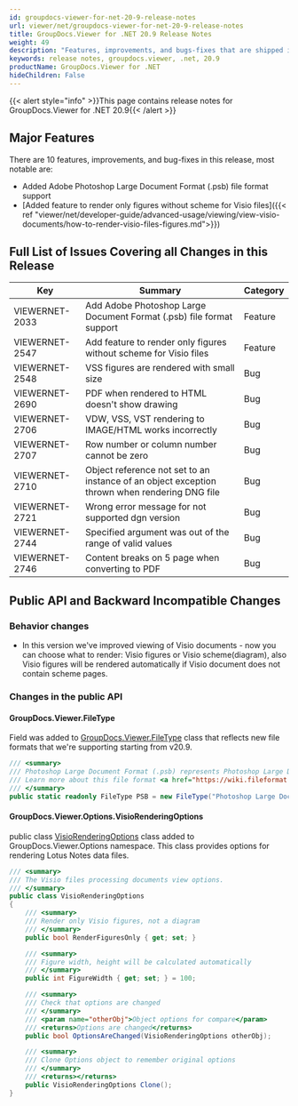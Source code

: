 ```yaml
---
id: groupdocs-viewer-for-net-20-9-release-notes
url: viewer/net/groupdocs-viewer-for-net-20-9-release-notes
title: GroupDocs.Viewer for .NET 20.9 Release Notes
weight: 49
description: "Features, improvements, and bugs-fixes that are shipped in GroupDocs.Viewer for .NET 20.9"
keywords: release notes, groupdocs.viewer, .net, 20.9
productName: GroupDocs.Viewer for .NET
hideChildren: False
---
```

{{< alert style="info" >}}This page contains release notes for GroupDocs.Viewer for .NET 20.9{{< /alert >}}

## Major Features  

There are 10 features, improvements, and bug-fixes in this release, most notable are:

* Added Adobe Photoshop Large Document Format (.psb) file format support
* [Added feature to render only figures without scheme for Visio files]({{< ref "viewer/net/developer-guide/advanced-usage/viewing/view-visio-documents/how-to-render-visio-files-figures.md">}})

## Full List of Issues Covering all Changes in this Release

| Key | Summary | Category |
| --- | --- | --- |
|VIEWERNET-2033|Add Adobe Photoshop Large Document Format (.psb) file format support|Feature|
|VIEWERNET-2547|Add feature to render only figures without scheme for Visio files|Feature|
|VIEWERNET-2548|VSS figures are rendered with small size|Bug|
|VIEWERNET-2690|PDF when rendered to HTML doesn't show drawing |Bug|
|VIEWERNET-2706|VDW, VSS, VST rendering to IMAGE/HTML works incorrectly|Bug|
|VIEWERNET-2707|Row number or column number cannot be zero|Bug|
|VIEWERNET-2710|Object reference not set to an instance of an object exception thrown when rendering DNG file|Bug|
|VIEWERNET-2721|Wrong error message for not supported dgn version|Bug|
|VIEWERNET-2744|Specified argument was out of the range of valid values|Bug|
|VIEWERNET-2746|Сontent breaks on 5 page when converting to PDF|Bug|

## Public API and Backward Incompatible Changes

### Behavior changes

* In this version we've improved viewing of Visio documents - now you can choose what to render: Visio figures or Visio scheme(diagram), also Visio figures will be rendered automatically if Visio document does not contain scheme pages.

### Changes in the public API

#### GroupDocs.Viewer.FileType

Field was added to [GroupDocs.Viewer.FileType](<https://apireference.groupdocs.com/viewer/net/groupdocs.viewer/filetype>) class that reflects new file formats that we're supporting starting from v20.9.

```csharp
/// <summary>
/// Photoshop Large Document Format (.psb) represents Photoshop Large Document Format used for graphics designing and development.
/// Learn more about this file format <a href="https://wiki.fileformat.com/image/psb">here</a>.
/// </summary>
public static readonly FileType PSB = new FileType("Photoshop Large Document Format", ".psb");
```

#### GroupDocs.Viewer.Options.VisioRenderingOptions

public class [VisioRenderingOptions](<https://apireference.groupdocs.com/viewer/net/groupdocs.viewer.options/visiorenderingoptions>) class added to GroupDocs.Viewer.Options namespace. This class provides options for rendering Lotus Notes data files.

```csharp
/// <summary>
/// The Visio files processing documents view options.
/// </summary>
public class VisioRenderingOptions
{
    /// <summary>
    /// Render only Visio figures, not a diagram
    /// </summary>
    public bool RenderFiguresOnly { get; set; }

    /// <summary>
    /// Figure width, height will be calculated automatically
    /// </summary>
    public int FigureWidth { get; set; } = 100;

    /// <summary>
    /// Check that options are changed
    /// </summary>
    /// <param name="otherObj">Object options for compare</param>
    /// <returns>Options are changed</returns>
    public bool OptionsAreChanged(VisioRenderingOptions otherObj);

    /// <summary>
    /// Clone Options object to remember original options
    /// </summary>
    /// <returns></returns>
    public VisioRenderingOptions Clone();
}
```
